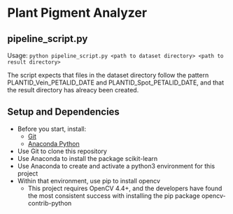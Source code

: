 # Plant Pigment Analyzer

## pipeline_script.py
Usage: `python pipeline_script.py <path to dataset directory> <path to result directory>`

The script expects that files in the dataset directory follow the pattern PLANTID_Vein_PETALID_DATE and PLANTID_Spot_PETALID_DATE, and that the result directory has alreacy been created.

## Setup and Dependencies
* Before you start, install: 
    * [Git](https://github.com/git-guides/install-git)
    * [Anaconda Python](https://www.anaconda.com/products/individual)
* Use Git to clone this repository
* Use Anaconda to install the package scikit-learn
* Use Anaconda to create and activate a python3 environment for this project
* Within that environment, use pip to install opencv
    * This project requires OpenCV 4.4+, and the developers have found the most consistent success with installing the pip package opencv-contrib-python

